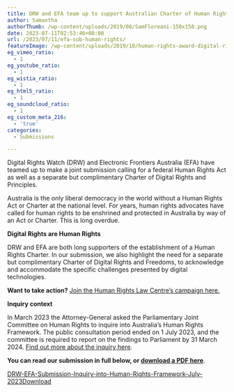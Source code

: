 ```yaml
---
title: DRW and EFA team up to support Australian Charter of Human Rights
author: Samantha
authorThumb: /wp-content/uploads/2019/08/SamFloreani-150x150.png
date: 2023-07-11T02:53:46+00:00
url: /2023/07/11/efa-sub-human-rights/
featureImage: /wp-content/uploads/2019/10/human-rights-award-digital-rights-watch.jpg
eg_vimeo_ratio:
  - 1
eg_youtube_ratio:
  - 1
eg_wistia_ratio:
  - 1
eg_html5_ratio:
  - 1
eg_soundcloud_ratio:
  - 1
eg_custom_meta_216:
  - 'true'
categories:
  - Submissions

---
```

Digital Rights Watch (DRW) and Electronic Frontiers Australia (EFA) have teamed up to make a joint submission calling for a federal Human Rights Act as well as a separate but complimentary Charter of Digital Rights and Principles.

Australia is the only liberal democracy in the world without a Human Rights Act or Charter at the national level. For years, human rights advocates have called for human rights to be enshrined and protected in Australia by way of an Act or Charter. This is long overdue.

**Digital Rights are Human Rights**

DRW and EFA are both long supporters of the establishment of a Human Rights Charter. In our submission, we also highlight the need for a separate but complimentary Charter of Digital Rights and Freedoms, to acknowledge and accommodate the specific challenges presented by digital technologies.

**Want to take action?** <span style="text-decoration: underline;"><a href="https://charterofrights.org.au/" target="_blank" rel="noreferrer noopener">Join the Human Rights Law Centre&#8217;s campaign here.</a></span>

**Inquiry context**

In March 2023 the Attorney-General asked the Parliamentary Joint Committee on Human Rights to inquire into Australia&#8217;s Human Rights Framework. The public consultation period ended on 1 July 2023, and the committee is required to report on the findings to Parliament by 31 March 2024. <span style="text-decoration: underline;"><a href="https://www.aph.gov.au/Parliamentary_Business/Committees/Joint/Human_Rights/HumanRightsFramework" target="_blank" rel="noreferrer noopener">Find out more about the inquiry here</a></span>.

**You can read our submission in full below, or <span style="text-decoration: underline;"><a href="/wp-content/uploads/2023/07/DRW-EFA-Submission-Inquiry-into-Human-Rights-Framework-July-2023.pdf" target="_blank" rel="noreferrer noopener">download a PDF here</a></span>**.

<div data-wp-interactive="" class="wp-block-file">
  <a id="wp-block-file--media-efb94a9e-567b-4395-8de8-78b52a2541d9" href="/wp-content/uploads/2023/07/DRW-EFA-Submission-Inquiry-into-Human-Rights-Framework-July-2023.pdf">DRW-EFA-Submission-Inquiry-into-Human-Rights-Framework-July-2023</a><a href="/wp-content/uploads/2023/07/DRW-EFA-Submission-Inquiry-into-Human-Rights-Framework-July-2023.pdf" class="wp-block-file__button wp-element-button" download aria-describedby="wp-block-file--media-efb94a9e-567b-4395-8de8-78b52a2541d9">Download</a>
</div>
